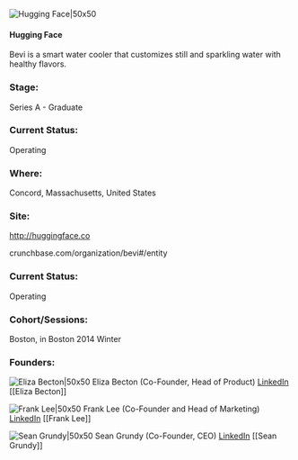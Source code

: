 

![Hugging Face|50x50](http://apimg.techstars.com/sf/accounts/logo/Logo_b80a883f9fa995ed3135ce21f.png)

#### Hugging Face
Bevi is a smart water cooler that customizes still and sparkling water with healthy flavors.

### Stage: 
Series A - Graduate 

### Current Status: 
Operating

### Where:
Concord, Massachusetts, United States

### Site:
http://huggingface.co



crunchbase.com/organization/bevi#/entity

### Current Status: 
Operating

### Cohort/Sessions: 
Boston, in Boston 2014 Winter

### Founders: 

![Eliza Becton|50x50](http://s3.amazonaws.com/ts-accel-connect-uploads/images/image_files/535b/cd9d/7243/7215/4800/0001/original/Me.jpg) Eliza Becton (Co-Founder, Head of Product) [LinkedIn](https://linkedin.com/in/elizabecton) [[Eliza Becton]]

![Frank Lee|50x50](https://apimg.techstars.com/connect/images/image_files/555c990cda79e096e700001a/original/26d4e0c.jpg) Frank Lee (Co-Founder and Head of Marketing) [LinkedIn](https://linkedin.com/in/franksclee) [[Frank Lee]]

![Sean Grundy|50x50]() Sean Grundy (Co-Founder, CEO) [LinkedIn](https://linkedin.com/in/seangrundy) [[Sean Grundy]]


